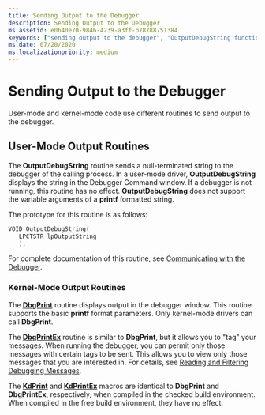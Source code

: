 ```yaml
---
title: Sending Output to the Debugger
description: Sending Output to the Debugger
ms.assetid: e0640e70-9846-4239-a3ff-b78788751384
keywords: ["sending output to the debugger", "OutputDebugString function", "DbgPrint function", "DbgPrintEx function", "KdPrint function", "KdPrintEx function"]
ms.date: 07/20/2020
ms.localizationpriority: medium
---
```


# Sending Output to the Debugger

User-mode and kernel-mode code use different routines to send output to the debugger.

## User-Mode Output Routines

The **OutputDebugString** routine sends a null-terminated string to the debugger of the calling process. In a user-mode driver, **OutputDebugString** displays the string in the Debugger Command window. If a debugger is not running, this routine has no effect. **OutputDebugString** does not support the variable arguments of a **printf** formatted string.

The prototype for this routine is as follows:

```cpp
VOID OutputDebugString(
   LPCTSTR lpOutputString
   );
```

For complete documentation of this routine, see [Communicating with the Debugger](https://docs.microsoft.com/windows/win32/debug/communicating-with-the-debugger).

### Kernel-Mode Output Routines

The [**DbgPrint**](https://docs.microsoft.com/windows-hardware/drivers/ddi/wdm/nf-wdm-dbgprint) routine displays output in the debugger window. This routine supports the basic **printf** format parameters. Only kernel-mode drivers can call **DbgPrint**.

The [**DbgPrintEx**](https://docs.microsoft.com/windows-hardware/drivers/ddi/wdm/nf-wdm-dbgprintex) routine is similar to **DbgPrint**, but it allows you to "tag" your messages. When running the debugger, you can permit only those messages with certain tags to be sent. This allows you to view only those messages that you are interested in. For details, see [Reading and Filtering Debugging Messages](reading-and-filtering-debugging-messages.md).


The [**KdPrint**](https://docs.microsoft.com/windows-hardware/drivers/ddi/wdm/nf-wdm-kdprint) and [**KdPrintEx**](https://docs.microsoft.com/windows-hardware/drivers/ddi/wdm/nf-wdm-kdprintex) macros are identical to **DbgPrint** and **DbgPrintEx**, respectively, when compiled in the checked build environment. When compiled in the free build environment, they have no effect.
